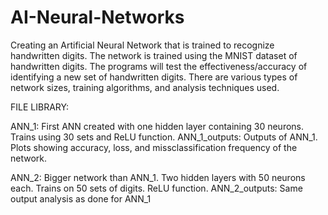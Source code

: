 # AI-Neural-Networks
Creating an Artificial Neural Network that is trained to recognize handwritten digits. The network is trained using the MNIST dataset of handwritten digits. The programs will test the effectiveness/accuracy of identifying a new set of handwritten digits. There are various types of network sizes, training algorithms, and analysis techniques used. 

FILE LIBRARY:

ANN_1: First ANN created with one hidden layer containing 30 neurons. Trains using 30 sets and ReLU function. 
ANN_1_outputs: Outputs of ANN_1. Plots showing accuracy, loss, and missclassification frequency of the network.

ANN_2: Bigger network than ANN_1. Two hidden layers with 50 neurons each. Trains on 50 sets of digits. ReLU function. 
ANN_2_outputs: Same output analysis as done for ANN_1


